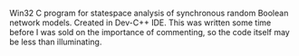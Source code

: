 Win32 C program for statespace analysis of synchronous random Boolean network models.
Created in Dev-C++ IDE.
This was written some time before I was sold on the importance of commenting, so the code itself may be less than illuminating.

